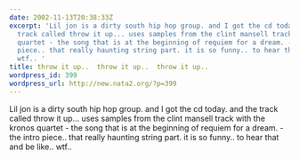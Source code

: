 ```yaml
---
date: 2002-11-13T20:38:33Z
excerpt: 'Lil jon is a dirty south hip hop group. and I got the cd today. and the
  track called throw it up... uses samples from the clint mansell track with the kronos
  quartet - the song that is at the beginning of requiem for a dream. - the intro
  piece.. that really haunting string part. it is so funny.. to hear that and be like..
  wtf.. '
title: throw it up..  throw it up..  throw it up..
wordpress_id: 399
wordpress_url: http://new.nata2.org/?p=399
---
```


Lil jon is a dirty south hip hop group. and I got the cd today. and the track called throw it up... uses samples from the clint mansell track with the kronos quartet - the song that is at the beginning of requiem for a dream. - the intro piece.. that really haunting string part. it is so funny.. to hear that and be like.. wtf.. 
